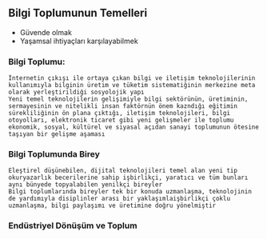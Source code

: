 ## Bilgi Toplumunun Temelleri
* Güvende olmak
* Yaşamsal ihtiyaçları karşılayabilmek


### Bilgi Toplumu:
    İnternetin çıkışı ile ortaya çıkan bilgi ve iletişim teknolojilerinin kullanımıyla bilginin üretim ve tüketim sistematiğinin merkezine meta olarak yerleştirildiği sosyolojik yapı
    Yeni temel teknolojilerin gelişimiyle bilgi sektörünün, üretiminin, sermayesinin ve nitelikli insan faktörnün önem kazndığı eğitimin sürekliliğinin ön plana çıktığı, iletişim teknolojileri, bilgi otoyolları, elektronik ticaret gibi yeni gelişmeler ile toplumu ekonomik, sosyal, kültürel ve siyasal açıdan sanayi toplumunun ötesine taşıyan bir gelişme aşaması

### Bilgi Toplumunda Birey
    Eleştirel düşünebilen, dijital teknolojileri temel alan yeni tip okuryazarlık becerilerine sahip işbirlikçi, yaratıcı ve tüm bunları aynı bünyede topyalabilen yenilkçi bireyler
    Bilgi toplumlarında bireyler tek bir konuda uzmanlaşma, teknolojinin de yardımıyla disiplinler arası bir yaklaşımlaişbirlikçi çoklu uzmanlaşma, bilgi paylaşımı ve üretimine doğru yönelmiştir

### Endüstriyel Dönüşüm ve Toplum
